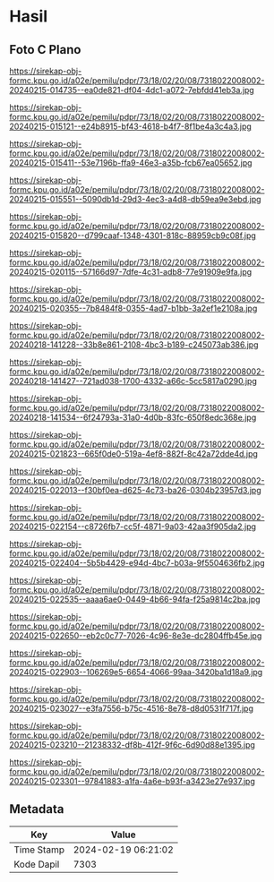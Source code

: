 # Hasil

## Foto C Plano

https://sirekap-obj-formc.kpu.go.id/a02e/pemilu/pdpr/73/18/02/20/08/7318022008002-20240215-014735--ea0de821-df04-4dc1-a072-7ebfdd41eb3a.jpg

https://sirekap-obj-formc.kpu.go.id/a02e/pemilu/pdpr/73/18/02/20/08/7318022008002-20240215-015121--e24b8915-bf43-4618-b4f7-8f1be4a3c4a3.jpg

https://sirekap-obj-formc.kpu.go.id/a02e/pemilu/pdpr/73/18/02/20/08/7318022008002-20240215-015411--53e7196b-ffa9-46e3-a35b-fcb67ea05652.jpg

https://sirekap-obj-formc.kpu.go.id/a02e/pemilu/pdpr/73/18/02/20/08/7318022008002-20240215-015551--5090db1d-29d3-4ec3-a4d8-db59ea9e3ebd.jpg

https://sirekap-obj-formc.kpu.go.id/a02e/pemilu/pdpr/73/18/02/20/08/7318022008002-20240215-015820--d799caaf-1348-4301-818c-88959cb9c08f.jpg

https://sirekap-obj-formc.kpu.go.id/a02e/pemilu/pdpr/73/18/02/20/08/7318022008002-20240215-020115--57166d97-7dfe-4c31-adb8-77e91909e9fa.jpg

https://sirekap-obj-formc.kpu.go.id/a02e/pemilu/pdpr/73/18/02/20/08/7318022008002-20240215-020355--7b8484f8-0355-4ad7-b1bb-3a2ef1e2108a.jpg

https://sirekap-obj-formc.kpu.go.id/a02e/pemilu/pdpr/73/18/02/20/08/7318022008002-20240218-141228--33b8e861-2108-4bc3-b189-c245073ab386.jpg

https://sirekap-obj-formc.kpu.go.id/a02e/pemilu/pdpr/73/18/02/20/08/7318022008002-20240218-141427--721ad038-1700-4332-a66c-5cc5817a0290.jpg

https://sirekap-obj-formc.kpu.go.id/a02e/pemilu/pdpr/73/18/02/20/08/7318022008002-20240218-141534--6f24793a-31a0-4d0b-83fc-650f8edc368e.jpg

https://sirekap-obj-formc.kpu.go.id/a02e/pemilu/pdpr/73/18/02/20/08/7318022008002-20240215-021823--665f0de0-519a-4ef8-882f-8c42a72dde4d.jpg

https://sirekap-obj-formc.kpu.go.id/a02e/pemilu/pdpr/73/18/02/20/08/7318022008002-20240215-022013--f30bf0ea-d625-4c73-ba26-0304b23957d3.jpg

https://sirekap-obj-formc.kpu.go.id/a02e/pemilu/pdpr/73/18/02/20/08/7318022008002-20240215-022154--c8726fb7-cc5f-4871-9a03-42aa3f905da2.jpg

https://sirekap-obj-formc.kpu.go.id/a02e/pemilu/pdpr/73/18/02/20/08/7318022008002-20240215-022404--5b5b4429-e94d-4bc7-b03a-9f5504636fb2.jpg

https://sirekap-obj-formc.kpu.go.id/a02e/pemilu/pdpr/73/18/02/20/08/7318022008002-20240215-022535--aaaa6ae0-0449-4b66-94fa-f25a9814c2ba.jpg

https://sirekap-obj-formc.kpu.go.id/a02e/pemilu/pdpr/73/18/02/20/08/7318022008002-20240215-022650--eb2c0c77-7026-4c96-8e3e-dc2804ffb45e.jpg

https://sirekap-obj-formc.kpu.go.id/a02e/pemilu/pdpr/73/18/02/20/08/7318022008002-20240215-022903--106269e5-6654-4066-99aa-3420ba1d18a9.jpg

https://sirekap-obj-formc.kpu.go.id/a02e/pemilu/pdpr/73/18/02/20/08/7318022008002-20240215-023027--e3fa7556-b75c-4516-8e78-d8d0531f717f.jpg

https://sirekap-obj-formc.kpu.go.id/a02e/pemilu/pdpr/73/18/02/20/08/7318022008002-20240215-023210--21238332-df8b-412f-9f6c-6d90d88e1395.jpg

https://sirekap-obj-formc.kpu.go.id/a02e/pemilu/pdpr/73/18/02/20/08/7318022008002-20240215-023301--97841883-a1fa-4a6e-b93f-a3423e27e937.jpg


## Metadata

| Key        | Value               |
| ---------- | ------------------- |
| Time Stamp | 2024-02-19 06:21:02 |
| Kode Dapil | 7303                |



